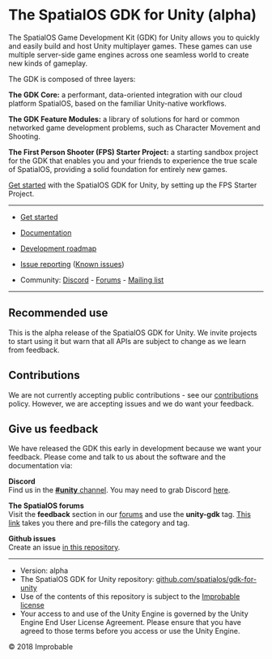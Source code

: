 # The SpatialOS GDK for Unity (alpha)

The SpatialOS Game Development Kit (GDK) for Unity allows you to quickly and easily build and host Unity multiplayer games. These games can use multiple server-side game engines across one seamless world to create new kinds of gameplay.

The GDK is composed of three layers:

**The GDK Core:** a performant, data-oriented integration with our cloud platform SpatialOS, based on the familiar Unity-native workflows.

**The GDK Feature Modules:** a library of solutions for hard or common networked game development problems, such as Character Movement and Shooting.

**The First Person Shooter (FPS) Starter Project:** a starting sandbox project for the GDK that enables you and your friends to experience the true scale of SpatialOS, providing a solid foundation for entirely new games.

[Get started](https://docs.improbable.io/unity/alpha/get-started) with the SpatialOS GDK for Unity, by setting up the FPS Starter Project.

---

* [Get started](https://docs.improbable.io/unity/alpha/get-started)
* [Documentation](https://docs.improbable.io/unity/alpha/)

* [Development roadmap](https://trello.com/b/29tMKyQC)
* [Issue reporting](https://github.com/spatialos/UnityGDK/issues) ([Known issues](https://docs.improbable.io/unity/alpha/known-issues))

* Community: [Discord](https://discord.gg/SCZTCYm) - [Forums](https://forums.improbable.io/latest?tags=unity-gdk) - [Mailing list](http://go.pardot.com/l/169082/2018-06-25/27mhsb)

---

## Recommended use

This is the alpha release of the SpatialOS GDK for Unity. We invite projects to start using it but warn that all APIs are subject to change as we learn from feedback. 

## Contributions

We are not currently accepting public contributions - see our [contributions](.github/CONTRIBUTING.md) policy. However, we are accepting issues and we do want your feedback.


## Give us feedback

We have released the GDK this early in development because we want your feedback. Please come and talk to us about the software and the documentation via:

**Discord**<br/>
Find us in the [**#unity** channel](https://discord.gg/SCZTCYm). You may need to grab Discord [here](https://discordapp.com).

**The SpatialOS forums**<br/>
Visit the **feedback** section in our [forums](https://forums.improbable.io) and use the **unity-gdk** tag. [This link](https://forums.improbable.io/new-topic?category=Feedback&tags=unity-gdk) takes you there and pre-fills the category and tag.

**Github issues**<br/>
Create an issue [in this repository](https://github.com/spatialos/UnityGDK/issues).

---
* Version: alpha 
* The SpatialOS GDK for Unity repository: [github.com/spatialos/gdk-for-unity](https://github.com/spatialos/UnityGDK)
* Use of the contents of this repository is subject to the [Improbable license](LICENSE.md)
* Your access to and use of the Unity Engine is governed by the Unity Engine End User License Agreement. Please ensure that you have agreed to those terms before you access or use the Unity Engine.

&copy; 2018 Improbable
